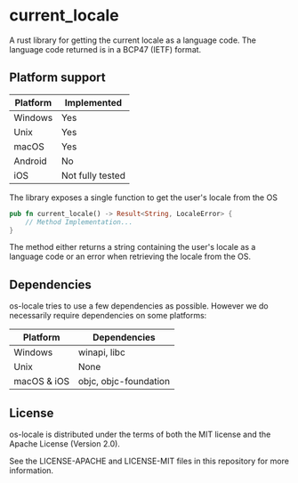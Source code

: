 # current_locale

A rust library for getting the current locale as a language code.
The language code returned is in a BCP47 (IETF) format.

## Platform support

| Platform  | Implemented      |
| -------   | ---              |
| Windows   | Yes              |
| Unix      | Yes              |
| macOS     | Yes              |
| Android   | No               |
| iOS       | Not fully tested |

The library exposes a single function to get the user's locale from the OS

```rust
pub fn current_locale() -> Result<String, LocaleError> {
    // Method Implementation...
}
```

The method either returns a string containing the user's locale as a language code or an error when retrieving the 
locale from the OS.

## Dependencies

os-locale tries to use a few dependencies as possible. However we do necessarily require dependencies on some platforms:

| Platform      | Dependencies          |
| ----------    | ------------          |
| Windows       | winapi, libc          |
| Unix          | None                  |
| macOS & iOS   | objc, objc-foundation	|

## License

os-locale is distributed under the terms of both the MIT license and the Apache License (Version 2.0).

See the LICENSE-APACHE and LICENSE-MIT files in this repository for more information.
